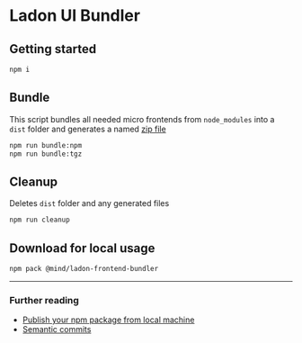 # Ladon UI Bundler

## Getting started
```bash
npm i
```

## Bundle
This script bundles all needed micro frontends from `node_modules` into a `dist` folder and generates a named [zip file](zipper.mjs)

```bash
npm run bundle:npm
npm run bundle:tgz
```

## Cleanup
Deletes `dist` folder and any generated files
```bash
npm run cleanup
```

## Download for local usage

```bash
npm pack @mind/ladon-frontend-bundler
```

---

### Further reading
- [Publish your npm package from local machine](docs/local-npm-publish.md)
- [Semantic commits](https://gist.github.com/joshbuchea/6f47e86d2510bce28f8e7f42ae84c716)
